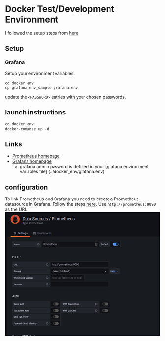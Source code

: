 # Docker Test/Development Environment

I followed the setup steps from [here](https://grafana.com/grafana/dashboards/893)

## Setup
### Grafana
Setup your environment variables:
````
cd docker_env
cp grafana.env_sample grafana.env
````
update the `<PASSWORD>` entries with your chosen passwords.

## launch instructions

````
cd docker_env
docker-compose up -d
````

## Links

* [Prometheus homepage](http://localhost:9090)
* [Grafana homepage](http://localhost:3000)
  * grafana admin pasword is defined in your [grafana environment variables file] (../docker_env/grafana.env)
## configuration

To link Prometheus and Grafana you need to create a Prometheus datasource in Grafana. Follow the steps [here](https://prometheus.io/docs/visualization/grafana/#creating-a-prometheus-data-source). Use `http://prometheus:9090` as the URL.
![prometheus data source in grafana](pictures/grafana_prometheus_configure.png "Prometheus data source in grafana")